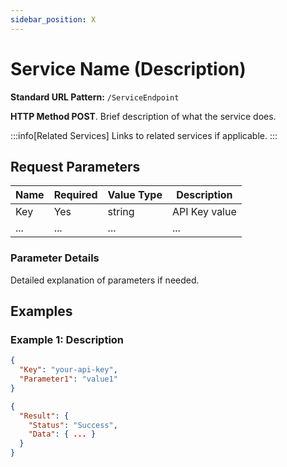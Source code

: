 ```yaml
---
sidebar_position: X
---
```


# Service Name (Description)

**Standard URL Pattern:** `/ServiceEndpoint`

**HTTP Method POST**. Brief description of what the service does.

:::info[Related Services]
Links to related services if applicable.
:::

## Request Parameters

| **Name** | **Required** | **Value Type** | **Description** |
|----------|--------------|----------------|-----------------|
| Key      | Yes          | string         | API Key value   |
| ...      | ...          | ...            | ...             |

### Parameter Details

Detailed explanation of parameters if needed.

## Examples

### Example 1: Description

```json title="Request Body JSON"
{
  "Key": "your-api-key",
  "Parameter1": "value1"
}
```

```json title="Response Body"
{
  "Result": {
    "Status": "Success",
    "Data": { ... }
  }
}
```